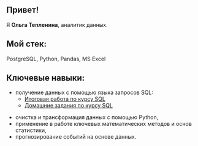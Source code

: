 ## Привет! 

Я **Ольга Тепленина**, аналитик данных.

## Мой стек:

PostgreSQL, Python, Pandas, MS Excel

## Ключевые навыки:
* получение данных с помощью языка запросов SQL:
  * [Итоговая работа по курсу SQL](https://github.com/OlgaTeplenina/final-SQL-34)
  * [Домашние задания по курсу SQL](https://github.com/OlgaTeplenina/homework_SQL)

- очистка и трансформация данных с помощью Python,
- применение в работе ключевых математических методов и основ статистики,
- прогнозирование событий на основе данных.
